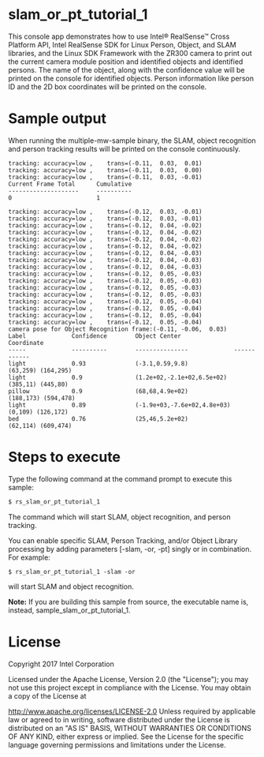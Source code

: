 # slam_or_pt_tutorial_1

This console app demonstrates how to use Intel® RealSense™ Cross Platform API, Intel RealSense SDK for Linux Person, Object, and SLAM libraries, and the Linux SDK Framework with the ZR300 camera to print out the current camera module position and identified objects and identified persons. The name of the object, along with the confidence value will be printed on the console for identified objects. Person information like person ID and the 2D box coordinates will be printed on the console.

# Sample output


When running the multiple-mw-sample binary, the SLAM, object recognition and person tracking results will be printed on the console continuously.

```
tracking: accuracy=low ,	trans=(-0.11,  0.03,  0.01)
tracking: accuracy=low ,	trans=(-0.11,  0.03,  0.00)
tracking: accuracy=low ,	trans=(-0.11,  0.03, -0.01)
Current Frame Total      Cumulative
--------------------     ----------
0                        1

tracking: accuracy=low ,	trans=(-0.12,  0.03, -0.01)
tracking: accuracy=low ,	trans=(-0.12,  0.03, -0.01)
tracking: accuracy=low ,	trans=(-0.12,  0.04, -0.02)
tracking: accuracy=low ,	trans=(-0.12,  0.04, -0.02)
tracking: accuracy=low ,	trans=(-0.12,  0.04, -0.02)
tracking: accuracy=low ,	trans=(-0.12,  0.04, -0.02)
tracking: accuracy=low ,	trans=(-0.12,  0.04, -0.03)
tracking: accuracy=low ,	trans=(-0.12,  0.04, -0.03)
tracking: accuracy=low ,	trans=(-0.12,  0.04, -0.03)
tracking: accuracy=low ,	trans=(-0.12,  0.05, -0.03)
tracking: accuracy=low ,	trans=(-0.12,  0.05, -0.03)
tracking: accuracy=low ,	trans=(-0.12,  0.05, -0.03)
tracking: accuracy=low ,	trans=(-0.12,  0.05, -0.03)
tracking: accuracy=low ,	trans=(-0.12,  0.05, -0.04)
tracking: accuracy=low ,	trans=(-0.12,  0.05, -0.04)
tracking: accuracy=low ,	trans=(-0.12,  0.05, -0.04)
tracking: accuracy=low ,	trans=(-0.12,  0.05, -0.04)
camera pose for Object Recognition frame:(-0.11, -0.06,  0.03)
Label             Confidence        Object Center               Coordinate
-----             ----------        ---------------             ------------
light             0.93              (-3.1,0.59,9.8)             (63,259) (164,295)
light             0.9               (1.2e+02,-2.1e+02,6.5e+02)  (385,11) (445,80)
pillow            0.9               (68,68,4.9e+02)             (188,173) (594,478)
light             0.89              (-1.9e+03,-7.6e+02,4.8e+03) (0,109) (126,172)
bed               0.76              (25,46,5.2e+02)             (62,114) (609,474)

```

# Steps to execute

Type the following command at the command prompt to execute this sample:

```bash
$ rs_slam_or_pt_tutorial_1
```
The command which will start SLAM, object recognition, and person tracking.

You can enable specific SLAM, Person Tracking, and/or Object Library processing by adding parameters [-slam, -or, -pt] singly or in combination. For example:

```
$ rs_slam_or_pt_tutorial_1 -slam -or
```

will start SLAM and object recognition.


**Note:** If you are building this sample from source, the executable name is, instead, sample_slam_or_pt_tutorial_1.


# License

Copyright 2017 Intel Corporation

Licensed under the Apache License, Version 2.0 (the "License"); you may not use this project except in compliance with the License. You may obtain a copy of the License at

http://www.apache.org/licenses/LICENSE-2.0 Unless required by applicable law or agreed to in writing, software distributed under the License is distributed on an "AS IS" BASIS, WITHOUT WARRANTIES OR CONDITIONS OF ANY KIND, either express or implied. See the License for the specific language governing permissions and limitations under the License.

